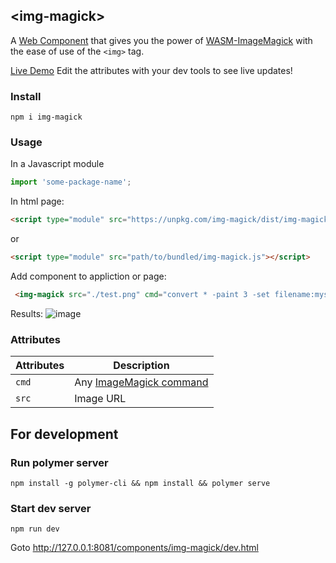 ## &lt;img-magick&gt;

A [Web Component](https://www.webcomponents.org/) that gives you the power of [WASM-ImageMagick](https://github.com/KnicKnic/WASM-ImageMagick) with the ease of use of the ```<img>``` tag.

[Live Demo](https://f0urfingeredfish.github.io/img-magick/) Edit the attributes with your dev tools to see live updates!


### Install
```
npm i img-magick
```

### Usage
In a Javascript module
```js
import 'some-package-name';
```

In html page:
```html
<script type="module" src="https://unpkg.com/img-magick/dist/img-magick.umd.js"></script>
```
or
```html
<script type="module" src="path/to/bundled/img-magick.js"></script>
```

Add component to appliction or page:
```html
 <img-magick src="./test.png" cmd="convert * -paint 3 -set filename:mysize %t"></img-magick>
```
Results:
![image](https://user-images.githubusercontent.com/399068/73820158-5853f400-47ae-11ea-980e-62a94b30c801.png)

### Attributes

|Attributes|Description|
|---|---|
|`cmd`|Any [ImageMagick command](https://imagemagick.org/script/convert.php)|
|`src`|Image URL|


## For development

### Run polymer server
```
npm install -g polymer-cli && npm install && polymer serve
```
### Start dev server
```
npm run dev
```
Goto http://127.0.0.1:8081/components/img-magick/dev.html

